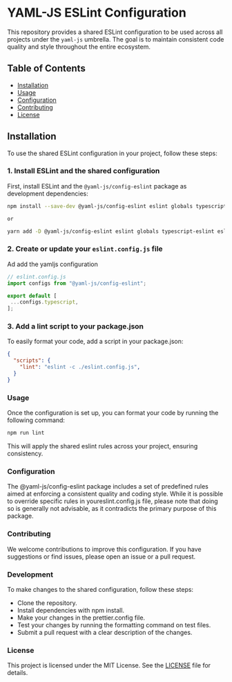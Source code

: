 # YAML-JS ESLint Configuration

This repository provides a shared ESLint configuration to be used across all projects under the `yaml-js` umbrella. The goal is to maintain consistent code quality and style throughout the entire ecosystem.

## Table of Contents

- [Installation](#installation)
- [Usage](#usage)
- [Configuration](#configuration)
- [Contributing](#contributing)
- [License](#license)

## Installation

To use the shared ESLint configuration in your project, follow these steps:

### 1. Install ESLint and the shared configuration

First, install ESLint and the `@yaml-js/config-eslint` package as development dependencies:

```bash
npm install --save-dev @yaml-js/config-eslint eslint globals typescript-eslint eslint-config-prettier

or

yarn add -D @yaml-js/config-eslint eslint globals typescript-eslint eslint-config-prettier;
```

### 2. Create or update your `eslint.config.js` file

Ad add the yamljs configuration

```javascript
// eslint.config.js
import configs from "@yaml-js/config-eslint";

export default [
 ...configs.typescript,
];
```

### 3. Add a lint script to your package.json
To easily format your code, add a script in your package.json:

```json
{
  "scripts": {
    "lint": "eslint -c ./eslint.config.js",
  }
}
```

### Usage
Once the configuration is set up, you can format your code by running the following command:

```bash
npm run lint
```

This will apply the shared eslint rules across your project, ensuring consistency.

### Configuration
The @yaml-js/config-eslint package includes a set of predefined rules aimed at enforcing a consistent quality and coding style. While it is possible to override specific rules in youreslint.config.js file, please note that doing so is generally not advisable, as it contradicts the primary purpose of this package.

### Contributing
We welcome contributions to improve this configuration. If you have suggestions or find issues, please open an issue or a pull request.

### Development
To make changes to the shared configuration, follow these steps:

- Clone the repository.
- Install dependencies with npm install.
- Make your changes in the prettier.config file.
- Test your changes by running the formatting command on test files.
- Submit a pull request with a clear description of the changes.

### License
This project is licensed under the MIT License. See the [LICENSE](./LICENSE) file for details.




